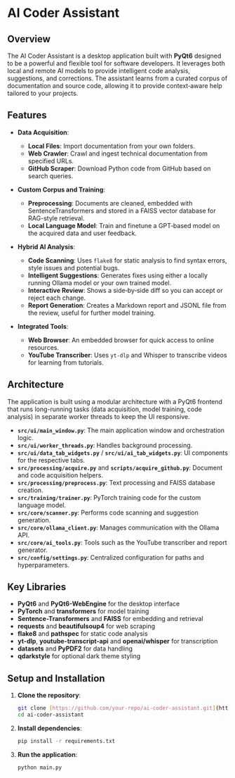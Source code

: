 # AI Coder Assistant

## Overview

The AI Coder Assistant is a desktop application built with **PyQt6** designed to be a powerful and flexible tool for software developers. It leverages both local and remote AI models to provide intelligent code analysis, suggestions, and corrections. The assistant learns from a curated corpus of documentation and source code, allowing it to provide context‑aware help tailored to your projects.

## Features

- **Data Acquisition**:
  - **Local Files**: Import documentation from your own folders.
  - **Web Crawler**: Crawl and ingest technical documentation from specified URLs.
  - **GitHub Scraper**: Download Python code from GitHub based on search queries.

- **Custom Corpus and Training**:
  - **Preprocessing**: Documents are cleaned, embedded with SentenceTransformers and stored in a FAISS vector database for RAG-style retrieval.
  - **Local Language Model**: Train and finetune a GPT‑based model on the acquired data and user feedback.

- **Hybrid AI Analysis**:
  - **Code Scanning**: Uses `flake8` for static analysis to find syntax errors, style issues and potential bugs.
  - **Intelligent Suggestions**: Generates fixes using either a locally running Ollama model or your own trained model.
  - **Interactive Review**: Shows a side‑by‑side diff so you can accept or reject each change.
  - **Report Generation**: Creates a Markdown report and JSONL file from the review, useful for further model training.

- **Integrated Tools**:
  - **Web Browser**: An embedded browser for quick access to online resources.
  - **YouTube Transcriber**: Uses `yt-dlp` and Whisper to transcribe videos for learning from tutorials.

## Architecture

The application is built using a modular architecture with a PyQt6 frontend that runs long-running tasks (data acquisition, model training, code analysis) in separate worker threads to keep the UI responsive.

- **`src/ui/main_window.py`**: The main application window and orchestration logic.
- **`src/ui/worker_threads.py`**: Handles background processing.
- **`src/ui/data_tab_widgets.py`** / **`src/ui/ai_tab_widgets.py`**: UI components for the respective tabs.
- **`src/processing/acquire.py`** and **`scripts/acquire_github.py`**: Document and code acquisition helpers.
- **`src/processing/preprocess.py`**: Text processing and FAISS database creation.
- **`src/training/trainer.py`**: PyTorch training code for the custom language model.
- **`src/core/scanner.py`**: Performs code scanning and suggestion generation.
- **`src/core/ollama_client.py`**: Manages communication with the Ollama API.
- **`src/core/ai_tools.py`**: Tools such as the YouTube transcriber and report generator.
- **`src/config/settings.py`**: Centralized configuration for paths and hyperparameters.

## Key Libraries

- **PyQt6** and **PyQt6-WebEngine** for the desktop interface
- **PyTorch** and **transformers** for model training
- **Sentence-Transformers** and **FAISS** for embedding and retrieval
- **requests** and **beautifulsoup4** for web scraping
- **flake8** and **pathspec** for static code analysis
- **yt-dlp**, **youtube-transcript-api** and **openai/whisper** for transcription
- **datasets** and **PyPDF2** for data handling
- **qdarkstyle** for optional dark theme styling

## Setup and Installation

1.  **Clone the repository**:
    ```bash
    git clone [https://github.com/your-repo/ai-coder-assistant.git](https://github.com/your-repo/ai-coder-assistant.git)
    cd ai-coder-assistant
    ```

2.  **Install dependencies**:
    ```bash
    pip install -r requirements.txt
    ```

3.  **Run the application**:
    ```bash
    python main.py
    ```
